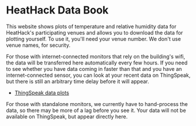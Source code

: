 # HeatHack Data Book

This website shows plots of temperature and relative humidity data for HeatHack's participating venues and allows you to download the data for plotting yourself.  To use it, you'll need your venue number.  We don't use venue names, for security.

For those with internet-connected monitors that rely on the building's wifi, the data will be transferred here automatically every few hours.  If you need to see whether you have data coming in faster than that and you have an internet-connected sensor, you can look at your recent data on ThingSpeak, but there is still an arbitrary time delay before it will appear.

- [ThingSpeak data plots](https://uk.mathworks.com/matlabcentral/profile/authors/15201195?detail=thingspeak)

For those with standalone monitors, we currently have to hand-process the data, so there may be more of a lag before you see it.  Your data will not be available on ThingSpeak, but appear directly here.

```{tableofcontents}
```